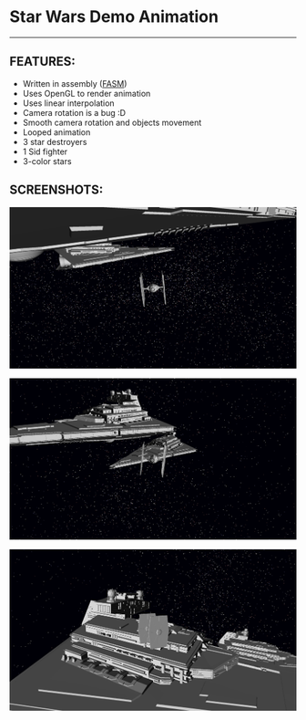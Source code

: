 # Star Wars Demo Animation
****

## FEATURES:

- Written in assembly ([FASM](https://flatassembler.net/))
- Uses OpenGL to render animation
- Uses linear interpolation
- Camera rotation is a bug :D
- Smooth camera rotation and objects movement
- Looped animation
- 3 star destroyers
- 1 Sid fighter
- 3-color stars

## SCREENSHOTS:

![Screenshot 1](https://github.com/RBELS/fasm-star-wars-demo/blob/main/display-images/1.png)

![Screenshot 2](https://github.com/RBELS/fasm-star-wars-demo/blob/main/display-images/2.png)

![Screenshot 3](https://github.com/RBELS/fasm-star-wars-demo/blob/main/display-images/3.png)